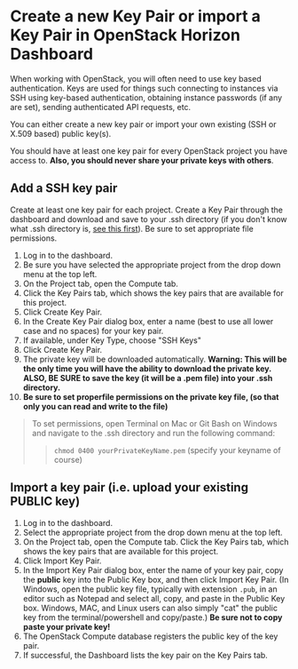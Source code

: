 # Create a new Key Pair or import a Key Pair in OpenStack Horizon Dashboard

When working with OpenStack, you will often need to use key based authentication. Keys are used for things such connecting to instances via SSH using key-based authentication, obtaining instance passwords (if any are set), sending authenticated API requests, etc.

You can either create a new key pair or import your own existing (SSH or X.509 based) public key(s).

You should have at least one key pair for every OpenStack project you have access to. **Also, you should never share your private keys with others**.

## Add a SSH key pair

Create at least one key pair for each project. Create a Key Pair through the dashboard and download and save to your .ssh directory (if you don't know what .ssh directory is, [see this first](../../concepts/general/ssh-directory.md)). Be sure to set appropriate file permissions.

1. Log in to the dashboard.
2. Be sure you have selected the appropriate project from the drop down menu at the top left.
3. On the Project tab, open the Compute tab.
4. Click the Key Pairs tab, which shows the key pairs that are available for this project.
5. Click Create Key Pair.
6. In the Create Key Pair dialog box, enter a name (best to use all lower case and no spaces) for your key pair.
7. If available, under Key Type, choose "SSH Keys"
8. Click Create Key Pair.
9. The private key will be downloaded automatically.  **Warning: This will be the only time you will have the ability to download the private key. ALSO, BE SURE to save the key (it will be a .pem file) into your .ssh directory.**
10. **Be sure to set properfile permissions on the private key file, (so that only you can read and write to the file)**

> To set permissions, open Terminal on Mac or Git Bash on Windows and navigate to the .ssh directory and run the following command:
>> `chmod 0400 yourPrivateKeyName.pem` (specify your keyname of course)
>

## Import a key pair (i.e. upload your existing PUBLIC key)

1. Log in to the dashboard.
2. Select the appropriate project from the drop down menu at the top left.
3. On the Project tab, open the Compute tab.
Click the Key Pairs tab, which shows the key pairs that are available for this project.
4. Click Import Key Pair.
5. In the Import Key Pair dialog box, enter the name of your key pair, copy the **public** key into the Public Key box, and then click Import Key Pair. (In Windows, open the public key file, typically with extension ``.pub``, in an editor such as Notepad and select all, copy, and paste in the Public Key box. Windows, MAC, and Linux users can also simply "cat" the public key from the terminal/powershell and copy/paste.) **Be sure not to copy paste your private key!**
6. The OpenStack Compute database registers the public key of the key pair.
7. If successful, the Dashboard lists the key pair on the Key Pairs tab.
